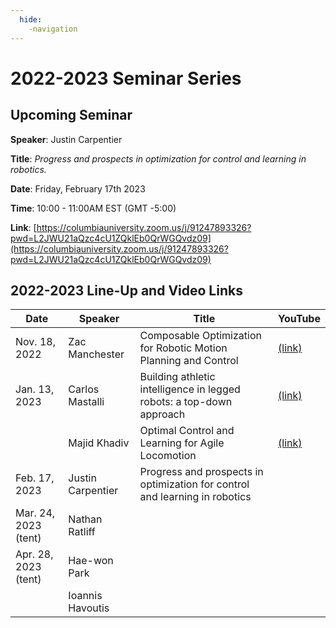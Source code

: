 ```yaml
---
  hide:
    -navigation
---
```


# 2022-2023 Seminar Series

## Upcoming Seminar

**Speaker**: Justin Carpentier

**Title**: *Progress and prospects in optimization for control and learning in robotics.*

**Date**: Friday, February 17th 2023

**Time**: 10:00 - 11:00AM EST (GMT -5:00)

**Link**: [https://columbiauniversity.zoom.us/j/91247893326?pwd=L2JWU21aQzc4cU1ZQklEb0QrWGQvdz09](https://columbiauniversity.zoom.us/j/91247893326?pwd=L2JWU21aQzc4cU1ZQklEb0QrWGQvdz09)

## 2022-2023 Line-Up and Video Links

| Date | Speaker | Title | YouTube |
| ----------- | ----------- | ----------- | ----------- |
| Nov. 18, 2022 | Zac Manchester | Composable Optimization for Robotic Motion Planning and Control | [(link)](https://www.youtube.com/watch?v=6tPx5kM4A3E&ab_channel=Model-BasedOptimization) |
| Jan. 13, 2023 | Carlos Mastalli | Building athletic intelligence in legged robots: a top-down approach | [(link)](https://www.youtube.com/watch?v=ljkN7jclsWM) |
|  | Majid Khadiv | Optimal Control and Learning for Agile Locomotion | [(link)](https://youtu.be/ljkN7jclsWM?t=1638) |
| Feb. 17, 2023 | Justin Carpentier | Progress and prospects in optimization for control and learning in robotics |  |
| Mar. 24, 2023 (tent) | Nathan Ratliff |  |  |
| Apr. 28, 2023 (tent) | Hae-won Park |  |  |
| | Ioannis Havoutis |  |  |
